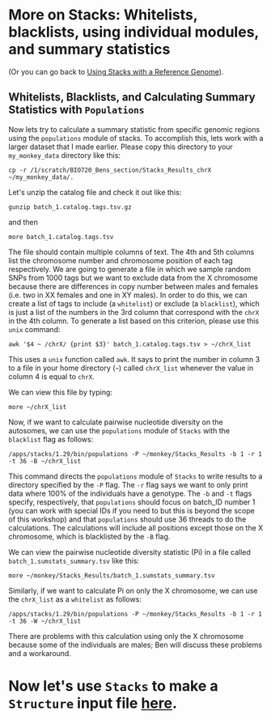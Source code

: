 # More on Stacks:  Whitelists, blacklists, using individual modules, and summary statistics

(Or you can go back to [Using Stacks with a Reference Genome](https://github.com/evansbenj/BIO720/blob/master/4_Using_Stacks_to_analyze_your_bam_files.md)).

## Whitelists, Blacklists, and Calculating Summary Statistics with `Populations`

Now lets try to calculate a summary statistic from specific genomic regions using the `populations` module of stacks. To accomplish this, lets work with a larger dataset that I made earlier.  Please copy this directory to your `my_monkey_data` directory like this:

`cp -r /1/scratch/BIO720_Bens_section/Stacks_Results_chrX ~/my_monkey_data/.`

Let's unzip the catalog file and check it out like this:

`gunzip batch_1.catalog.tags.tsv.gz`

and then

`more batch_1.catalog.tags.tsv`

The file should contain multiple columns of text.  The 4th and 5th columns list the chromosome number and chromosome position of each tag respectively.  We are going to generate a file in which we sample random SNPs from 1000 tags but we want to exclude data from the X chromosome because there are differences in copy number between males and females (i.e. two in XX females and one in XY males).  In order to do this, we can create a list of tags to include (a `whitelist`) or exclude (a `blacklist`), which is just a list of the numbers in the 3rd column that correspond with the `chrX` in the 4th column.  To generate a list based on this criterion, please use this `unix` command:

`awk '$4 ~ /chrX/ {print $3}' batch_1.catalog.tags.tsv > ~/chrX_list`

This uses a `unix` function called `awk`.  It says to print the number in column 3 to a file in your home directory (`~`) called `chrX_list` whenever the value in column 4 is equal to `chrX`.

We can view this file by typing:

`more ~/chrX_list`

Now, if we want to calculate pairwise nucleotide diversity on the autosomes, we can use the `populations` module of `Stacks` with the `blacklist` flag as follows:

`/apps/stacks/1.29/bin/populations -P ~/monkey/Stacks_Results -b 1 -r 1 -t 36 -B ~/chrX_list`

This command directs the `populations` module of `Stacks` to write results to a directory specified by the `-P` flag. The `-r` flag says we want to only print data where 100% of the individuals have a genotype.  The `-b` and `-t` flags specify, respectively, that `populations` should focus on batch_ID number 1 (you can work with special IDs if you need to but this is beyond the scope of this workshop) and that `populations` should use 36 threads to do the calculations.  The calculations will include all positions except those on the X chromosome, which is blacklisted by the `-B` flag.

We can view the pairwise nucleotide diversity statistic (Pi) in a file called `batch_1.sumstats_summary.tsv` like this:

`more ~/monkey/Stacks_Results/batch_1.sumstats_summary.tsv`

Similarly, if we want to calculate Pi on only the X chromosome, we can use the `chrX_list` as a `whitelist` as follows:

`/apps/stacks/1.29/bin/populations -P ~/monkey/Stacks_Results -b 1 -r 1 -t 36 -W ~/chrX_list`

There are problems with this calculation using only the X chromosome because some of the individuals are males; Ben will discuss these problems and a workaround.

# Now let's use `Stacks` to make a `Structure` input file [here](https://github.com/evansbenj/Reduced-Representation-Workshop/blob/master/8_Stacks_and_Structure.md).
